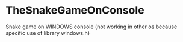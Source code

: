 # TheSnakeGameOnConsole
Snake game on WINDOWS console (not working in other os because specific use of library windows.h)
